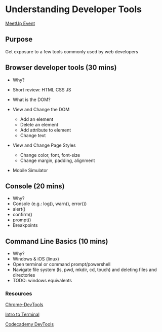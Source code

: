 # Understanding Developer Tools
[MeetUp Event](https://www.meetup.com/LEARN-academy/events/274367569/)

## Purpose
Get exposure to a few tools commonly used by web developers

## Browser developer tools (30 mins)
  * Why?
  * Short review: HTML CSS JS
  * What is the DOM?
  * View and Change the DOM
    * Add an element
    * Delete an element
    * Add attribute to element
    * Change text

  * View and Change Page Styles
    * Change color, font, font-size
    * Change margin, padding, alignment

  * Mobile Simulator

## Console (20 mins)
  * Why?
  * Console (e.g.: log(), warn(), error())
  * alert()
  * confirm()
  * prompt()
  * Breakpoints

## Command Line Basics (10 mins)
  * Why?
  * Windows & iOS (linux)
  * Open terminal or command prompt/powershell
  * Navigate file system (ls, pwd, mkdir, cd, touch) and deleting files and directories
  * TODO: windows equivalents
    
### Resources
[Chrome-DevTools](https://developers.google.com/web/tools/chrome-devtools)

[Intro to Terminal](https://developers.google.com/web/tools/chrome-devtools)

[Codecademy DevTools](https://www.codecademy.com/articles/use-devtools)